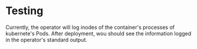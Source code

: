 # Testing

Currently, the operator will log inodes of the container's processes
of kubernete's Pods. After deployment, wou should see the information
logged in the operator's standard output.
